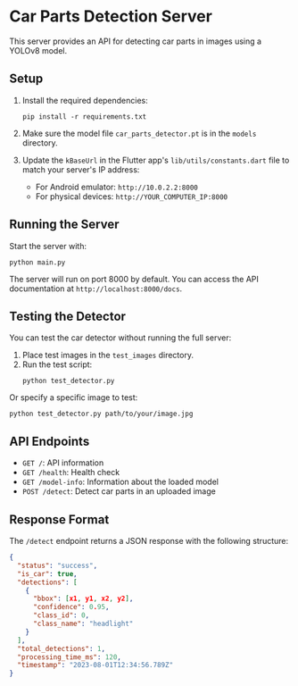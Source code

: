 # Car Parts Detection Server

This server provides an API for detecting car parts in images using a YOLOv8 model.

## Setup

1. Install the required dependencies:
   ```
   pip install -r requirements.txt
   ```

2. Make sure the model file `car_parts_detector.pt` is in the `models` directory.

3. Update the `kBaseUrl` in the Flutter app's `lib/utils/constants.dart` file to match your server's IP address:
   - For Android emulator: `http://10.0.2.2:8000`
   - For physical devices: `http://YOUR_COMPUTER_IP:8000`

## Running the Server

Start the server with:
```
python main.py
```

The server will run on port 8000 by default. You can access the API documentation at `http://localhost:8000/docs`.

## Testing the Detector

You can test the car detector without running the full server:

1. Place test images in the `test_images` directory.
2. Run the test script:
   ```
   python test_detector.py
   ```

Or specify a specific image to test:
```
python test_detector.py path/to/your/image.jpg
```

## API Endpoints

- `GET /`: API information
- `GET /health`: Health check
- `GET /model-info`: Information about the loaded model
- `POST /detect`: Detect car parts in an uploaded image

## Response Format

The `/detect` endpoint returns a JSON response with the following structure:

```json
{
  "status": "success",
  "is_car": true,
  "detections": [
    {
      "bbox": [x1, y1, x2, y2],
      "confidence": 0.95,
      "class_id": 0,
      "class_name": "headlight"
    }
  ],
  "total_detections": 1,
  "processing_time_ms": 120,
  "timestamp": "2023-08-01T12:34:56.789Z"
}
``` 